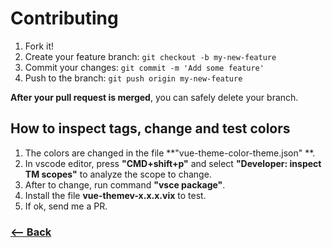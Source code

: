 # Contributing

1. Fork it!
2. Create your feature branch: `git checkout -b my-new-feature`
3. Commit your changes: `git commit -m 'Add some feature'`
4. Push to the branch: `git push origin my-new-feature`

**After your pull request is merged**, you can safely delete your branch.

## How to inspect tags, change and test colors

1. The colors are changed in the file **"vue-theme-color-theme.json" **.
2. In vscode editor, press **"CMD+shift+p"** and select **"Developer: inspect TM scopes"** to analyze the scope to change.
3. After to change, run command **"vsce package"**.
4. Install the file **vue-themev-x.x.x.vix** to test.
5. If ok, send me a PR.

### [<-- Back](https://github.com/mariorodeghiero/vue-theme-vscode)
